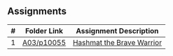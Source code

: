 ## Assignments
|  #  | Folder Link                            | Assignment Description                               |
| :-: | -------------------------------------- | ---------------------------------------------------- |
|  1  | [A03/p10055](./assignments/A03/p10055) | [Hashmat the Brave Warrior](./assignments/A03/README.md) |

